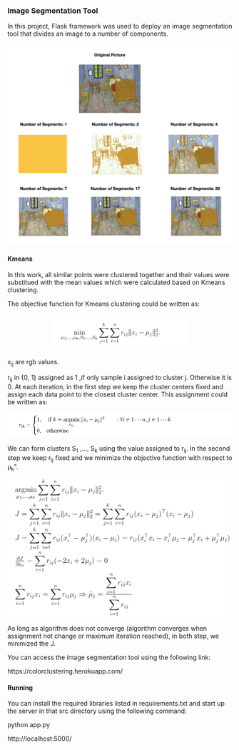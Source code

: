 ### Image Segmentation Tool 
<p align = "justify">
In this project,  Flask framework was used to deploy an image segmentation tool that divides an image to a number of components. 
</p>

#### 
<p align = "center">
	<img src = "https://github.com/rojinnew/image_segmentation/blob/master/segments2.png">
</p>

#### Kmeans 
In this work, all similar points were clustered together and their values were substitued with the mean values which were calculated based on Kmeans clustering.
<p>
The objective function for Kmeans clustering could be written as:
</p>
<p align = "center">
	<img src = "https://github.com/rojinnew/image_segmentation/blob/master/f1.png" width = 300>
</p>
<p>
x<sub>ij</sub> are rgb values.
</p>
r<sub>ij</sub> in {0, 1} assigned as 1 ,if only sample i assigned to cluster j. Otherwise it is 0.  At each iteration, in the first step we keep the cluster centers fixed and assign each data point to the closest cluster center. This assignment could be written as:
<p align = "center">
	<img src = "https://github.com/rojinnew/image_segmentation/blob/master/f2.png" width =600>
</p>
We can form clusters S<sub>1</sub> ,..., S<sub>k</sub> using the value assigned to r<sub>ij</sub>.
In the second step we keep r<sub>ij</sub> fixed and we minimize the objective function with respect to &mu;<sub>k</sub>".
<p align = "center">
	<img src = "https://github.com/rojinnew/image_segmentation/blob/master/f3.png" width=500>
</p>
As long as algorithm does not converge (algorithm converges when assignment not change or maximum iteration reached), in both step, we minimized the J.
<p>
You can access the image segmentation tool using the following link:
</p>
<p align = "left">
https://colorclustering.herokuapp.com/
</p>
 
#### Running 
You can install the required libraries listed in requirements.txt and start up the server in that src directory using the following command: 
 
python app.py 
 
http://localhost:5000/
